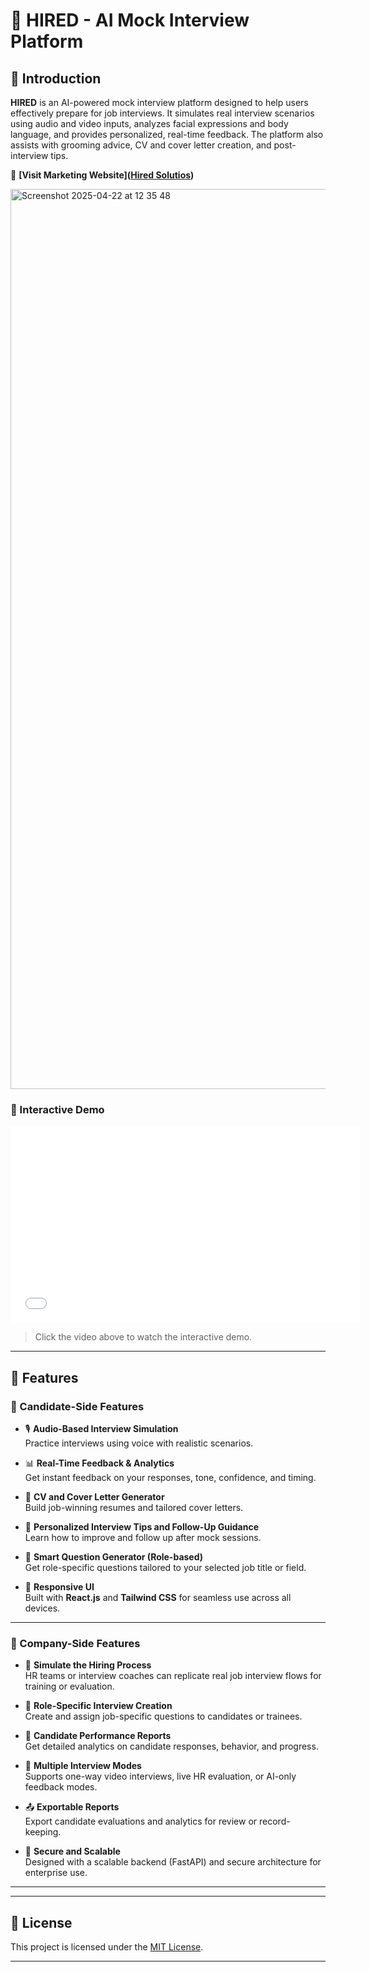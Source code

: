 # 🎤 HIRED - AI Mock Interview Platform

## 📌 Introduction

**HIRED** is an AI-powered mock interview platform designed to help users effectively prepare for job interviews. It simulates real interview scenarios using audio and video inputs, analyzes facial expressions and body language, and provides personalized, real-time feedback. The platform also assists with grooming advice, CV and cover letter creation, and post-interview tips.

🔗 **[Visit Marketing Website]([Hired Solutios](https://hired.solutions/))**

<img width="1440" alt="Screenshot 2025-04-22 at 12 35 48" src="https://github.com/user-attachments/assets/c7d6801d-e27e-4a04-87ad-b37c348df325" />

### 🎥 Interactive Demo

<iframe width="560" height="315" src="[YOUR_VIDEO_URL](https://app.arcade.software/share/7QEYz1oYuWRkkPCEQKoH?ref=share-link)" frameborder="0" allow="accelerometer; autoplay; clipboard-write; encrypted-media; gyroscope; picture-in-picture" allowfullscreen></iframe>

> Click the video above to watch the interactive demo.

---

## 🚀 Features

### 👤 Candidate-Side Features

- 🎙️ **Audio-Based Interview Simulation**  
  Practice interviews using voice with realistic scenarios.

- 📊 **Real-Time Feedback & Analytics**  
  Get instant feedback on your responses, tone, confidence, and timing.

- 📄 **CV and Cover Letter Generator**  
  Build job-winning resumes and tailored cover letters.

- 📌 **Personalized Interview Tips and Follow-Up Guidance**  
  Learn how to improve and follow up after mock sessions.

- 🧠 **Smart Question Generator (Role-based)**  
  Get role-specific questions tailored to your selected job title or field.

- 📱 **Responsive UI**  
  Built with **React.js** and **Tailwind CSS** for seamless use across all devices.

---

### 🏢 Company-Side Features

- 🧪 **Simulate the Hiring Process**  
  HR teams or interview coaches can replicate real job interview flows for training or evaluation.

- 🎯 **Role-Specific Interview Creation**  
  Create and assign job-specific questions to candidates or trainees.

- 📁 **Candidate Performance Reports**  
  Get detailed analytics on candidate responses, behavior, and progress.

- 👥 **Multiple Interview Modes**  
  Supports one-way video interviews, live HR evaluation, or AI-only feedback modes.

- 📤 **Exportable Reports**  
  Export candidate evaluations and analytics for review or record-keeping.

- 🔐 **Secure and Scalable**  
  Designed with a scalable backend (FastAPI) and secure architecture for enterprise use.

---

---

## 📃 License

This project is licensed under the [MIT License](LICENSE).

---

